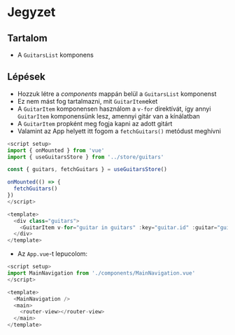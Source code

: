 # Jegyzet

## Tartalom

- A `GuitarsList` komponens

## Lépések

- Hozzuk létre a _components_ mappán belül a `GuitarsList` komponenst
- Ez nem mást fog tartalmazni, mit `GuitarItem`eket
- A `GuitarItem` komponensen használom a `v-for` direktívát, így annyi `GuitarItem` komponensünk lesz, amennyi gitár van a kínálatban
- A `GuitarItem` propként meg fogja kapni az adott gitárt
- Valamint az App helyett itt fogom a `fetchGuitars()` metódust meghívni

```js
<script setup>
import { onMounted } from 'vue'
import { useGuitarsStore } from '../store/guitars'

const { guitars, fetchGuitars } = useGuitarsStore()

onMounted(() => {
  fetchGuitars()
})
</script>

<template>
  <div class="guitars">
    <GuitarItem v-for="guitar in guitars" :key="guitar.id" :guitar="guitar" />
  </div>
</template>
```

- Az `App.vue`-t lepucolom:

```js
<script setup>
import MainNavigation from './components/MainNavigation.vue'
</script>

<template>
  <MainNavigation />
  <main>
    <router-view></router-view>
  </main>
</template>
```
